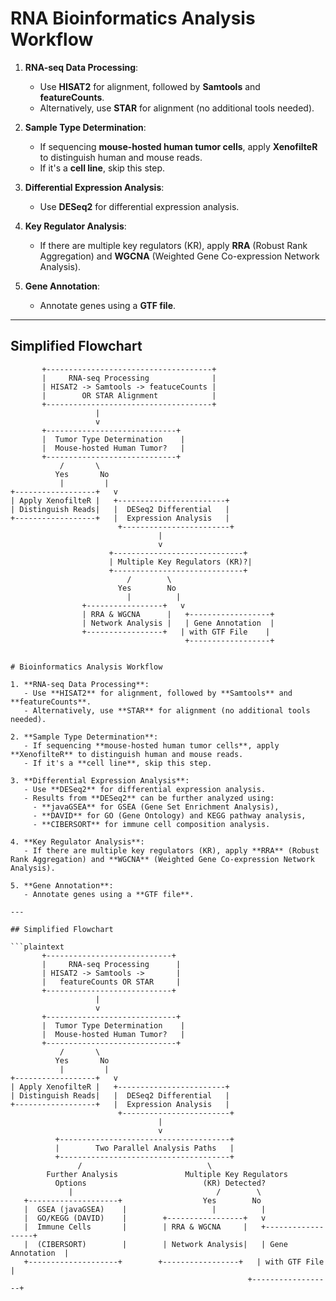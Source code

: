 # RNA Bioinformatics Analysis Workflow

1. **RNA-seq Data Processing**:
   - Use **HISAT2** for alignment, followed by **Samtools** and **featureCounts**.
   - Alternatively, use **STAR** for alignment (no additional tools needed).

2. **Sample Type Determination**:
   - If sequencing **mouse-hosted human tumor cells**, apply **XenofilteR** to distinguish human and mouse reads.
   - If it's a **cell line**, skip this step.

3. **Differential Expression Analysis**:
   - Use **DESeq2** for differential expression analysis.

4. **Key Regulator Analysis**:
   - If there are multiple key regulators (KR), apply **RRA** (Robust Rank Aggregation) and **WGCNA** (Weighted Gene Co-expression Network Analysis).

5. **Gene Annotation**:
   - Annotate genes using a **GTF file**.

---

## Simplified Flowchart

```plaintext
       +-------------------------------------+
       |     RNA-seq Processing              |
       | HISAT2 -> Samtools -> featuceCounts |
       |        OR STAR Alignment            |
       +-------------------------------------+
                   |
                   v
       +-----------------------------+
       |  Tumor Type Determination    |
       |  Mouse-hosted Human Tumor?   |
       +-----------------------------+
           /       \          
          Yes       No
           |         |
+------------------+   v
| Apply XenofilteR |   +------------------------+
| Distinguish Reads|   |  DESeq2 Differential   |
+------------------+   |  Expression Analysis   |
                        +------------------------+
                                 |
                                 v
                      +-----------------------------+
                      | Multiple Key Regulators (KR)?|
                      +-----------------------------+
                          /        \
                        Yes        No
                          |          |
                +-----------------+   v
                | RRA & WGCNA      |   +------------------+
                | Network Analysis |   | Gene Annotation  |
                +-----------------+   | with GTF File    |
                                       +------------------+


# Bioinformatics Analysis Workflow

1. **RNA-seq Data Processing**:
   - Use **HISAT2** for alignment, followed by **Samtools** and **featureCounts**.
   - Alternatively, use **STAR** for alignment (no additional tools needed).

2. **Sample Type Determination**:
   - If sequencing **mouse-hosted human tumor cells**, apply **XenofilteR** to distinguish human and mouse reads.
   - If it's a **cell line**, skip this step.

3. **Differential Expression Analysis**:
   - Use **DESeq2** for differential expression analysis.
   - Results from **DESeq2** can be further analyzed using:
     - **javaGSEA** for GSEA (Gene Set Enrichment Analysis),
     - **DAVID** for GO (Gene Ontology) and KEGG pathway analysis,
     - **CIBERSORT** for immune cell composition analysis.

4. **Key Regulator Analysis**:
   - If there are multiple key regulators (KR), apply **RRA** (Robust Rank Aggregation) and **WGCNA** (Weighted Gene Co-expression Network Analysis).

5. **Gene Annotation**:
   - Annotate genes using a **GTF file**.

---

## Simplified Flowchart

```plaintext
       +----------------------------+
       |     RNA-seq Processing      |
       | HISAT2 -> Samtools ->       |
       |   featureCounts OR STAR     |
       +----------------------------+
                   |
                   v
       +-----------------------------+
       |  Tumor Type Determination    |
       |  Mouse-hosted Human Tumor?   |
       +-----------------------------+
           /       \          
          Yes       No
           |         |
+------------------+   v
| Apply XenofilteR |   +------------------------+
| Distinguish Reads|   |  DESeq2 Differential   |
+------------------+   |  Expression Analysis   |
                        +------------------------+
                                 |
                                 v
          +--------------------------------------+ 
          |        Two Parallel Analysis Paths   |
          +--------------------------------------+
               /                            \
        Further Analysis               Multiple Key Regulators
          Options                          (KR) Detected?
             |                                /        \
   +--------------------+                  Yes        No
   |  GSEA (javaGSEA)    |                   |          |
   |  GO/KEGG (DAVID)    |        +-----------------+   v
   |  Immune Cells       |        | RRA & WGCNA     |   +------------------+
   |  (CIBERSORT)        |        | Network Analysis|   | Gene Annotation  |
   +--------------------+        +-----------------+   | with GTF File    |
                                                     +------------------+




